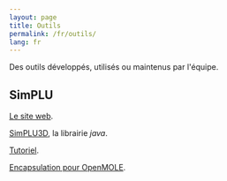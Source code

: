 ```yaml
---
layout: page
title: Outils
permalink: /fr/outils/
lang: fr
---
```

Des outils développés, utilisés ou maintenus par l'équipe.

<section class = "tool-slider">
  <ul class = "tool-slider" id = "slider">
  </ul>
  <div class = "divider">
  </div>
</section>

<div markdown="1" style="display: block;">

## SimPLU

[Le site web](http://SimPLU3D.github.io).

[SimPLU3D](https://github.com/IGNF/simplu3d), la librairie *java*.

[Tutoriel](https://github.com/SimPLU3D/simplu3D-tutorial).

[Encapsulation pour OpenMOLE](https://github.com/SimPLU3D/simplu3D-openmole).

</div>

<div markdown="1" style="display: none;">

## ArtiScales

[Le site web](https://artiscales.github.io/).

[Le code](https://github.com/ArtiScales/).

</div>

<div markdown="1" style="display: none;">

## Librjmcmc

[La bibliothèque libRjmcmc originale](https://github.com/IGNF/librjmcmc), en *C++*.

[librjmcmc4j](https://github.com/IGNF/librjmcmc4j), sa version *java*.

[librjmcmc4s](https://github.com/IGNF/librjmcmc4s), la petite dernière en *scala*.

</div>

<div markdown="1" style="display: none;">

## GeOxygene

[GeOxygene website](http://ignf.github.io/geoxygene/).

[GeOxygene code](https://github.com/IGNF/geoxygene).

[GeOxygene 3D application](https://github.com/IGNF/geoxygene-sig3d-appli).

</div>

<div markdown="1" style="display: none;">

## GeoHistoricalData

### Network matching
[HMMSpatialNetworkMatcher](https://github.com/GeoHistoricalData/HMMSpatialNetworkMatcher).

[nm](https://github.com/GeoHistoricalData/nm).

### Historical Geocoder
[Historical Geocoder](https://github.com/GeoHistoricalData/geocoder-front).

### Arpenteur Topographe
[Le prototype en ligne](http://geohistoricaldata.herokuapp.com/).

[Le code](https://github.com/IGNF/building-inspector).

</div>

<div markdown="1" style="display: none;">

## Autres

### evidence4j

A **Dempster-Shafer** (D-S) engine based on **eVidenZ**, an efficient D-S engine developed in C++ by the *LRDE (Epita Research and Development laboratory)*.

[evidence4j](https://github.com/IGNF/evidence4j) is a *java* library (as its name suggests).

For more information on **eVidenZ**, the original C++ engine, refer to [https://www.lrde.epita.fr/wiki/TheoEvidenz](the eVidenZ webpage).

### NeatMap
[Code](https://github.com/IGNF/NeatMap).

</div>


<script>
  function showTool(toolId) {
    var tools = document.getElementsByTagName("h2");
    for (i = 0; i < tools.length; i++) {
      var id = tools[i].id;
      if (toolId == id) {
        tools[i].parentElement.style.display = "block";
      } else {
        tools[i].parentElement.style.display = "none";
      }
    }
    var toolInSlider = document.getElementById("slider").children;
    for (i = 0; i < toolInSlider.length; i++) {
      var id = toolInSlider[i].getAttribute("toolID");
      if (toolId == id) {
        if (!toolInSlider[i].classList.contains("active")) {
          toolInSlider[i].className += " active";
        }
      } else {
        toolInSlider[i].className = toolInSlider[i].className.replace(" active", "");
      }
    }
  }
</script>
<script defer>
  var toolsdata = [
    {
      "id": "simplu",
      "logo": "url(https://simplu3d.github.io/logo/logo_small.png)"
    },{
      "id": "librjmcmc",
      "logo": "url(https://raw.githubusercontent.com/IGNF/librjmcmc/master/doc/images/librjmcmc.png)"
    },{
      "id": "geoxygene",
      "logo": "url(http://ignf.github.io/geoxygene/_static/img/geoxygene.png)"
    },{
      "id": "geohistoricaldata",
      "logo": "url(https://avatars0.githubusercontent.com/u/10074559?s=400&u=b6d7f841fe81dad40ccc84d312aed252f7e40b1a&v=4)"
    },{
      "id": "autres",
      "logo": ""
    },{
      "id": "artiscales",
      "logo": "url(https://artiscales.github.io/ArtiScalesExampleSimulationResults.png)"
    }
  ];
  var slider = document.getElementById("slider");
  var tools = document.getElementsByTagName("h2");
  for (i = 0; i < tools.length; i++) {
    var name = tools[i].innerText;
    const id = tools[i].id;
    var li = document.createElement('li');
    li.className = "tool";
    if (i == 0) {li.className += " active";}
    li.style.width = (100 / tools.length)+"%";
    li.setAttribute("toolID", id);
    li.addEventListener('click', event => {
      showTool(id);
    });
    for (var j = 0 ; j < toolsdata.length ; j++) {
      if (toolsdata[j].id == id) {
        li.style.backgroundImage = toolsdata[j].logo;
      }
    }
    const span = document.createElement('span');
    span.innerHTML = name;
    span.className = "tool-name";
    li.appendChild(span);
    slider.appendChild(li);
  }
</script>
